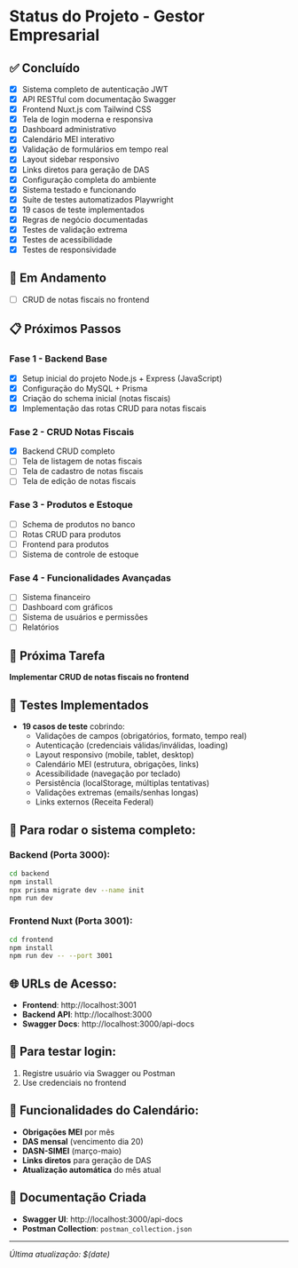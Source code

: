 # Status do Projeto - Gestor Empresarial

## ✅ Concluído
- [x] Sistema completo de autenticação JWT
- [x] API RESTful com documentação Swagger
- [x] Frontend Nuxt.js com Tailwind CSS
- [x] Tela de login moderna e responsiva
- [x] Dashboard administrativo
- [x] Calendário MEI interativo
- [x] Validação de formulários em tempo real
- [x] Layout sidebar responsivo
- [x] Links diretos para geração de DAS
- [x] Configuração completa do ambiente
- [x] Sistema testado e funcionando
- [x] Suíte de testes automatizados Playwright
- [x] 19 casos de teste implementados
- [x] Regras de negócio documentadas
- [x] Testes de validação extrema
- [x] Testes de acessibilidade
- [x] Testes de responsividade

## 🔄 Em Andamento
- [ ] CRUD de notas fiscais no frontend

## 📋 Próximos Passos

### Fase 1 - Backend Base
- [x] Setup inicial do projeto Node.js + Express (JavaScript)
- [x] Configuração do MySQL + Prisma
- [x] Criação do schema inicial (notas fiscais)
- [x] Implementação das rotas CRUD para notas fiscais

### Fase 2 - CRUD Notas Fiscais
- [x] Backend CRUD completo
- [ ] Tela de listagem de notas fiscais
- [ ] Tela de cadastro de notas fiscais
- [ ] Tela de edição de notas fiscais

### Fase 3 - Produtos e Estoque
- [ ] Schema de produtos no banco
- [ ] Rotas CRUD para produtos
- [ ] Frontend para produtos
- [ ] Sistema de controle de estoque

### Fase 4 - Funcionalidades Avançadas
- [ ] Sistema financeiro
- [ ] Dashboard com gráficos
- [ ] Sistema de usuários e permissões
- [ ] Relatórios

## 🎯 Próxima Tarefa
**Implementar CRUD de notas fiscais no frontend**

## 🧪 Testes Implementados
- **19 casos de teste** cobrindo:
  - Validações de campos (obrigatórios, formato, tempo real)
  - Autenticação (credenciais válidas/inválidas, loading)
  - Layout responsivo (mobile, tablet, desktop)
  - Calendário MEI (estrutura, obrigações, links)
  - Acessibilidade (navegação por teclado)
  - Persistência (localStorage, múltiplas tentativas)
  - Validações extremas (emails/senhas longas)
  - Links externos (Receita Federal)

## 🚀 Para rodar o sistema completo:

### Backend (Porta 3000):
```bash
cd backend
npm install
npx prisma migrate dev --name init
npm run dev
```

### Frontend Nuxt (Porta 3001):
```bash
cd frontend
npm install
npm run dev -- --port 3001
```

## 🌐 URLs de Acesso:
- **Frontend**: http://localhost:3001
- **Backend API**: http://localhost:3000
- **Swagger Docs**: http://localhost:3000/api-docs

## 🔐 Para testar login:
1. Registre usuário via Swagger ou Postman
2. Use credenciais no frontend

## 📅 Funcionalidades do Calendário:
- **Obrigações MEI** por mês
- **DAS mensal** (vencimento dia 20)
- **DASN-SIMEI** (março-maio)
- **Links diretos** para geração de DAS
- **Atualização automática** do mês atual

## 📖 Documentação Criada
- **Swagger UI**: http://localhost:3000/api-docs
- **Postman Collection**: `postman_collection.json`

---
*Última atualização: $(date)*